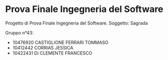 # Prova Finale Ingegneria del Software


Progetto di Prova Finale Ingegneria del Software. Soggetto: Sagrada


Gruppo n°43:
* 10476920 CASTIGLIONE FERRARI TOMMASO
* 10412442 CORRIAS JESSICA
* 10422431 Di CLEMENTE FRANCESCO
